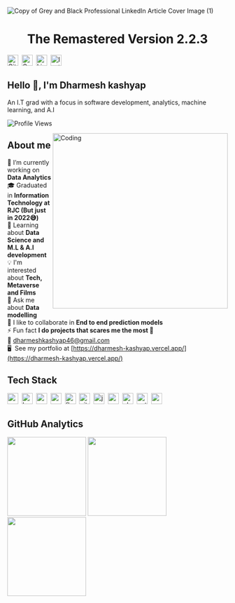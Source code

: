 ![Copy of Grey and Black Professional LinkedIn Article Cover Image (1)](https://user-images.githubusercontent.com/70679348/198841858-5c1c3cab-c845-4902-a715-587892430511.jpg)
<h1 align="center">The Remastered Version 2.2.3</h1>
<a href="https://www.github.com/dharmesh-kashyap" target="_blank"><img src="https://img.shields.io/badge/GitHub-100000?style=flat&logo=github&logoColor=white" alt="GitHub Badge" height="25"></a>&nbsp;
<a href="mailto:dharmeshkashyap46@gmail.com@gmail.com" target="_blank"><img src="https://img.shields.io/badge/Gmail-D14836?style=flat&logo=gmail&logoColor=white" alt="Gmail Badge" height="25"></a>&nbsp;
<a href="https://www.linkedin.com/in/dharmesh-kashyap" target="_blank"><img src="https://img.shields.io/badge/LinkedIn-0077B5?style=flat&logo=linkedin&logoColor=white" alt="LinkedIn Badge" height="25"></a>&nbsp;
<a href="https://www.instagram.com/dharmesh__kashyap" target="_blank"><img src="https://img.shields.io/badge/Instagram-E4405F?style=flat&logo=instagram&logoColor=white" alt="Instagram Badge" height="25"></a>&nbsp;

##  Hello 👋, I'm Dharmesh kashyap
An I.T grad with a focus in software development, analytics, machine learning, and A.I

![Profile Views](https://komarev.com/ghpvc/?username=dharmesh-kashyap&theme=default&color=blue&style=flat&label=Profile+Views)

<img align="right" alt="Coding" width="400" height="400"  src="https://user-images.githubusercontent.com/70679348/198842776-81c01426-a16f-4cc6-a4a1-ec3c69e52e35.gif">

## About me
🔭&nbsp;I’m currently working on **Data Analytics**
<br/>🎓&nbsp;Graduated in **Information Technology at RJC (But just in 2022😅)**
<br/>🌱&nbsp;Learning about **Data Science and M.L & A.I development**
<br/>💡&nbsp;I'm interested about **Tech, Metaverse and Films**
<br/>💬&nbsp;Ask me about **Data modelling**
<br/>🤝&nbsp;I like to collaborate in **End to end prediction models**
<br/>⚡&nbsp;Fun fact **I do projects that scares me the most 🤪**
<br/>📧&nbsp;[dharmeshkashyap46@gmail.com](mailto:dharmeshkashyap46@gmail.com)
<br/>🖥&nbsp; See my portfolio at [https://dharmesh-kashyap.vercel.app/](https://dharmesh-kashyap.vercel.app/)

## Tech Stack
<img src="https://img.shields.io/badge/Arduino-05122A?style=flat&logo=arduino" alt="arduino Badge" height="25">&nbsp;
<img src="https://img.shields.io/badge/Bash-05122A?style=flat&logo=gnu-bash" alt="bash Badge" height="25">&nbsp;
<img src="https://img.shields.io/badge/C++-05122A?style=flat&logo=c%2B%2B&" alt="c++ Badge" height="25">&nbsp;
<img src="https://img.shields.io/badge/Css3-05122A?style=flat&logo=css3" alt="css3 Badge" height="25">&nbsp;
<img src="https://img.shields.io/badge/Flask-05122A?style=flat&logo=flask" alt="flask Badge" height="25">&nbsp;
<img src="https://img.shields.io/badge/Git-05122A?style=flat&logo=git" alt="git Badge" height="25">&nbsp;
<img src="https://img.shields.io/badge/Javascript-05122A?style=flat&logo=javascript" alt="javascript Badge" height="25">&nbsp;
<img src="https://img.shields.io/badge/Mysql-05122A?style=flat&logo=mysql" alt="mysql Badge" height="25">&nbsp;
<img src="https://img.shields.io/badge/Photoshop-05122A?style=flat&logo=adobephotoshop" alt="photoshop Badge" height="25">&nbsp;
<img src="https://img.shields.io/badge/Python-05122A?style=flat&logo=python" alt="python Badge" height="25">&nbsp;
<img src="https://img.shields.io/badge/React-05122A?style=flat&logo=react" alt="react Badge" height="25">&nbsp;

## GitHub Analytics
<div>
<img height="180em" src="https://github-readme-stats.vercel.app/api?username=dharmesh-kashyap&theme=default&show_icons=true&count_private=true">
<img height="180em" src="https://github-readme-stats.vercel.app/api/top-langs/?username=dharmesh-kashyap&theme=default&layout=compact&langs_count=5">
<img height="180em" src="https://github-readme-streak-stats.herokuapp.com/?user=dharmesh-kashyap&theme=default">
</div>
